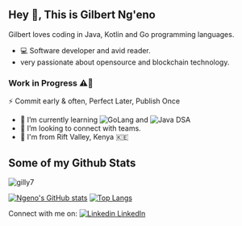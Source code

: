 ## Hey 👋, This is Gilbert Ng'eno

 Gilbert loves coding in Java, Kotlin and Go programming languages. 
- 💻  Software developer and avid reader.
- very passionate about opensource and blockchain technology. 

<!--[![Portfolio Badge](https://img.shields.io/badge/portfolio-web-blue?style=flat&link=ngeno.netlify.app/)](ngeno.netlify.app/) -->
### Work in Progress ⚠️🚧
⚡ Commit early & often, Perfect Later, Publish Once

- 🌱 I’m currently learning ![GoLang](https://img.shields.io/badge/GoLang-%230095D5.svg?style=for-the-badge&logo=GoLang&logoColor=white) and ![Java](https://img.shields.io/badge/Java-%230095D5.svg?style=for-the-badge&logo=Java) DSA
- 🤔 I’m looking to connect with teams.
-  📍 I'm from Rift Valley, Kenya 🇰🇪

## Some of my Github Stats
<p align=left> <img src=https://komarev.com/ghpvc/?username=gilly7 alt=gilly7 /> </p>

[![Ngeno's GitHub stats](https://github-readme-stats.vercel.app/api?username=gilly7)](https://github.com/gilly7/github-readme-stats) [![Top Langs](https://github-readme-stats.vercel.app/api/top-langs/?username=gilly7&langs_count=8&layout=compact)](https://github.com/gilly7/github-readme-stats)

Connect with me on: [![Linkedin](https://i.stack.imgur.com/gVE0j.png) LinkedIn](https://www.linkedin.com/in/gilbert-ng-eno-b4290b143/)
<!--
**gilly7/gilly7** is a ✨ _special_ ✨ repository because its `README.md` (this file) appears on your GitHub profile.

Here are some ideas to get you started:

- 🔭 I’m currently working on ...
- 🌱 I’m currently learning ...
- 👯 I’m looking to collaborate on ...
- 🤔 I’m looking for help with ...
- 💬 Ask me about ...
- 📫 How to reach me: ...
- 😄 Pronouns: ...
- ⚡ Fun fact: ...
-->
